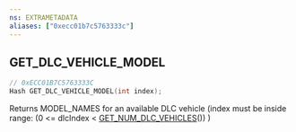 ```yaml
---
ns: EXTRAMETADATA
aliases: ["0xecc01b7c5763333c"]
---
```

## GET_DLC_VEHICLE_MODEL

```c
// 0xECC01B7C5763333C
Hash GET_DLC_VEHICLE_MODEL(int index);
```

Returns MODEL_NAMES for an available DLC vehicle (index must be inside range: (0 <= dlcIndex < [GET_NUM_DLC_VEHICLES](#_0xA7A866D21CD2329B)()) )

